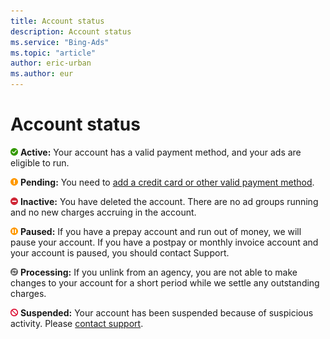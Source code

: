 ```yaml
---
title: Account status
description: Account status
ms.service: "Bing-Ads"
ms.topic: "article"
author: eric-urban
ms.author: eur
---
```


# Account status

![active](../../images/BA_icon_active.png)&nbsp;**Active:** Your account has a valid payment method, and your ads are eligible to run.

![pending](../../images/BA_icon_pending.png)&nbsp;**Pending:** You need to [add a credit card or other valid payment method](../hlp_BA_PROC_AddBilling.md).

![inactive](../../images/BA_icon_delete.png)&nbsp;**Inactive:** You have deleted the account. There are no ad groups running and no new charges accruing in the account.

![paused](../../images/BA_icon_pause.png)&nbsp;**Paused:** If you have a prepay account and run out of money, we will pause your account. If you have a postpay or monthly invoice account and your account is paused, you should contact Support.

![processing](../../images/BA_icon_processing.png)&nbsp;**Processing:** If you unlink from an agency, you are not able to make changes to your account for a short period while we settle any outstanding charges.

![suspended](../../images/BA_icon_suspended.png)&nbsp;**Suspended:** Your account has been suspended because of suspicious activity. Please [contact support](https://go.microsoft.com/fwlink?LinkId=398371).


